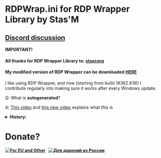 # RDPWrap.ini for RDP Wrapper Library by Stas'M

## [Discord discussion](https://discord.gg/N27yFftWP3)
  
<b>IMPORTANT!</b>
  
#### All thanks for RDP Wrapper Library to: [stascorp](https://github.com/stascorp/rdpwrap)
  
#### My modified version of RDP Wrapper can be downloaded [HERE](https://github.com/sebaxakerhtc/rdpwrap/releases)

I like using RDP Wrapper, and now (starting from build 18362.836) I contribute regularly into making sure it works after every Windows update.

Q: What is <b>autogenerated</b>?

A: [This video](https://youtu.be/7ZjgehDztBQ) and [this new video](https://youtu.be/ThWf9B-D_5U) explains what this is

<details>
<summary><b>History:</b></summary>
<p>17.08.2024: added support for <b>10.0.27686.1000</b>
<p>15.08.2024: added support for <b>10.0.20348.2652</b>
<p>02.08.2024: added support for <b>10.0.22621.4000</b>
<p>27.07.2024: added support for <b>10.0.22621.3958</b>
<p>25.07.2024: added support for <b>10.0.26257.5000</b>
<p>17.07.2024: added support for <b>26100.973</b>
<p>13.07.2024: added support for <b>26252.5000 , 22621.3951 and 10240.20708</b>
<p>01.07.2024: added support for <b>26244.5000</b>
<p>27.06.2024: added support for <b>10.0.25982.1000</b>
<p>21.06.2024: added support for <b>10.0.26241.5000</b>
<p>20.06.2024: added support for <b>10.0.22000.3019</b>
<p>14.06.2024: added support for <b>10.0.26236.5000</b>
<p>13.06.2024: added support for <b>25398.950 and 20348.2400</b>
<p>08.06.2024: added support for <b>10.0.22621.3760</b>
<p>07.06.2024: added support for <b>10.0.26227.5000 and 10.0.26231.5000</b>
<p>30.05.2024: added support for <b>10.0.19041.4474 x86 & x64</b>
<p>26.05.2024: added support for <b>10.0.22621.3646 and 10.0.17763.5830 x86</b>
<p>24.05.2024: added support for <b>10.0.19041.4472 x86 & x64 and 10.0.17763.5830</b>
<p>23.05.2024: added support for <b>10.0.22621.3640</b>
<p>18.05.2024: added support for <b>10.0.26217.5000</b>
<p>17.05.2024: added support for <b>10.0.22621.3668</b>
<p>15.05.2024: added support for <b>10.0.17763.5820 x64 & x86, 10.0.20348.2461, 10.0.22000.2960 and 10.0.22621.3593</b>
<p>10.05.2024: added support for <b>10.0.26212.5000</b>
<p>01.05.2024: added support for <b>10.0.26100.1 and 10.0.20348.2400</b>
<p>26.04.2024: added support for <b>26200.5001</b>
<p>25.04.2024: added support for <b>22621.3527 , 10.0.19041.4355 x86 & x64 </b>
<p>23.04.2024: added support for <b>19041.4233 ,19041.4239 , 22000.2899 , 22621.3358 , 22621.3371 , 26002.1000 , 26020.1000, 22621.3430 , 22621.4235 </b>
<p>08.03.2024: added support for <b>26063.1</b>
<p>01.03.2024: added support for <b>22621.3235</b>
<p>23.02.2024: EDITED wrong offsets for <b>19041.3636_x86</b> #Thanks to @loyejaotdiqr47123 for this!
<p>21.02.2024: added support for <b>17763.10021_x64</b>
<p>19.02.2024: added support for <b>22621.3227</b> and <b>.23620.1000</b>
<p>16.02.2024: added support for <b>26058.1000</b> thanks to @udygct
<p>14.02.2024: added support for <b>22000.2777</b> and <b>20348.2322_x64</b>
<p>12.02.2024: added support for <b>26052.1000</b>
<p>05.02.2024: added support for <b>22621.3139</b>
<p>28.01.2024: added support for <b>22621.3130</b>
<p>24.01.2024: added support for <b>22621.3085</b>
<p>23.01.2024: added support for <b>23619.1000</b>
<p>17.01.2024: added support for <b>22621.3078</b>
<p>15.01.2024: added support for <b>23612.1000</b> and <b>23615.1000</b>
<p>13.01.2024: added support for <b>26010.1000</b>
<p>10.01.2024: added support for <b>17763.5328_x64</b>
<p>30.12.2023: added support for <b>26016.1000</b> HAPPY NEW YEAR ! ! !
<p>20.12.2023: added support for <b>23606.1000</b>
<p>15.12.2023: added support for <b>22621.2915</b>
<p>13.12.2023: added support for <b>22621.2861</b>
<p>11.12.2023: added support for <b>23595.1001</b>
<p>28.11.2023: added support for <b>23590.1000</b>
<p>23.11.2023: added support for <b>25997.1000</b>
<p>18.11.2023: added support for <b>22621.2706</b>
<p>15.11.2023: added support for <b>17763.5122_x64</b>, <b>20348.2110_x64</b> and <b>22000.2600</b>
<p>09.11.2023: added support for <b>23580.1000</b>, <b>23585.1001</b> and <b>25992.1000</b>
<p>03.11.2023: added support for <b>23575.1001</b>
<p>02.11.2023: added support for <b>25977.1000</b>
<p>27.10.2023: added support for <b>22621.2506</b> and <b>19041.3636</b>
<p>22.10.2023: added support for <b>23570.1000</b>
<p>16.10.2023: added support for <b>22621.2483</b>, <b>23565.1000</b> and <b>25967.1000</b>
<p>13.10.2023: added support for <b>22621.2419</b> and <b>22621.2500</b>
<p>11.10.2023: added support for <b>19041.3570</b>, <b>20348.2031_x64</b> and <b>23560.1000</b>
<p>02.10.2023: added support for <b>23555.1000</b>
<p>30.09.2023: added support for <b>19041.3516_x86</b>
<p>27.09.2023: added support for <b>19041.3516_x64</b>
<p>26.09.2023: added support for <b>19041.3513_x64</b>
<p>25.09.2023: added support for <b>23550.1000</b>
<p>23.09.2023: added support for <b>22621.2361</b>
<p>21.09.2023: added support for <b>23545.1000</b>
<p>15.09.2023: added support for <b>22621.2359</b> and <b>25951.1000</b>
<p>09.09.2023: added support for <b>25947.1000</b> and <b>23541.1000</b>
<p>02.09.2023: added support for <b>25941.1000</b>
<p>01.09.2023: added support for <b>23536.1000</b>
<p>27.08.2023: added support for <b>23531.1001</b> and <b>25936.1000</b>
<p>22.08.2023: added support for <b>23526.1000</b>
<p>20.08.2023: added support for <b>25931.1000</b>
<p>13.08.2023: added support for <b>23521.1000</b>
<p>11.08.2023: added support for <b>25926.1000</b>
<p>09.08.2023: added support for <b>17763.4720_x64</b> and <b>20348.1906_x64</b>
<p>05.08.2023: added support for <b>25921.1000</b>
<p>04.08.2023: added support for <b>23516.1000</b>
<p>03.08.2023: added support for <b>22621.2129</b>
<p>31.07.2023: added support for <b>23511.1000</b>
<p>29.07.2023: added support for <b>25915.1000</b>
<p>27.07.2023: added support for <b>22621.2070</b> and <b>19041.3271_x86</b>
<p>26.07.2023: added support for <b>19041.3271_x64</b>
<p>21.07.2023: added support for <b>23506.1000</b>
<p>19.07.2023: added support for <b>19041.3269_x86</b>
<p>17.07.2023: added support for <b>22621.2066</b> and <b>19041.3269_x64</b>
<p>13.07.2023: added support for <b>20348.1850_x64</b> and <b>25905.1000</b>
<p>12.07.2023: added support for <b>17763.4644_x64</b>
<p>04.07.2023: added support for <b>19041.3155_x86</b>
<p>03.07.2023: added support for <b>23493.1000</b>
<p>02.07.2023: added support for <b>22621.1972</b>
<p>29.06.2023: added support for <b>22000.2124</b>
<p>28.06.2023: added support for <b>19041.3155_x64</b> and <b>22621.1928</b>
<p>26.06.2023: added support for <b>23486.1000</b>
<p>23.06.2023: added support for <b>22621.1906</b>
<p>21.06.2023: added support for <b>22621.1926</b>
<p>16.06.2023: added support for <b>23481.1000</b> and <b>25393.1</b>
<p>09.06.2023: added support for <b>23475.1000</b> and <b>25387.1</b>
<p>05.06.2023: added support for <b>25381.1</b>
<p>02.06.2023: added support for <b>22621.1830</b>, <b>23466.1001</b> and <b>23471.1000</b>
<p>29.05.2023: added support for <b>22621.1825</b>
<p>26.05.2023: added support for <b>25375.1</b>
<p>25.05.2023: added support for <b>22621.1778</b>
<p>23.05.2023: added support for <b>25370.1</b>
<p>15.05.2023: added support for <b>25451.1000</b> and <b>22621.1776</b>
<p>12.05.2023: added support for <b>20344.1_x64</b>
<p>05.05.2023: added support for <b>25357.1</b>
<p>02.05.2023: added support for <b>19041.2913_x86</b>
<p>01.05.2023: added support for <b>25352.1</b>
<p>26.04.2023: added support for <b>19041.2913_x64</b>
<p>23.04.2023: added support for <b>23430.1000</b>
<p>20.04.2023: added support for <b>25346.1001</b>
<p>18.04.2023: added support for <b>17763.4252_x86</b> and <b>19041.1021</b>
<p>14.04.2023: added support for <b>19041.2908</b>
<p>13.04.2023: added support for <b>20348.1668_x64</b>
<p>12.04.2023: added support for <b>17763.4252_x64</b>
<p>08.04.2023: added support for <b>25336.1000</b>
<p>01.04.2023: added support for <b>23424.1000</b>
<p>31.03.2023: added support for <b>25330.1000</b>
<p>30.03.2023: added support for <b>23419.1000</b>
<p>24.03.2023: added support for <b>25324.1000</b>
<p>13.03.2023: added support for <b>23403.1001</b>
<p>10.03.2023: added support for <b>25314.1000</b>
<p>04.03.2023: added support for <b>18252.1000_x86</b>
<p>03.03.2023: added support for <b>19041.2673_x86</b> and <b>25309.1000</b>
<p>28.02.2023: added support for <b>19041.1_x86</b>
<p>23.02.2023: added support for <b>22000.1641</b>. С днём защитников отечества!
<p>22.02.2023: added support for <b>19041.2673_x64</b>
<p>19.02.2023: added support for <b>19041.2670_x64</b>
<p>16.02.2023: added support for <b>20348.1547_x64</b> and <b>25300.1000</b>
<p>10.02.2023: added support for <b>25295.1000</b>
<p>06.02.2023: added support for <b>25290.1000</b>
<p>27.01.2023: added support for <b>25284.1000</b> and <b>20348.1</b>
<p>24.01.2023: added support for <b>25281.1000</b>
<p>19.01.2023: added support for <b>19041.1947_x64</b>
<p>16.01.2023: added support for <b>25276.1000</b> and <b>6.1.7601.25757_x86</b>
<p>11.01.2023: added support for <b>14393.5582_x86</b>
<p>06.01.2023: added support for <b>17763.3650_x86</b> and <b>25272.1000</b>
<p>15.12.2022: added support for <b>25267.1000</b>
<p>14.12.2022: added support for <b>14393.5582_x64</b> and <b>25262.1000</b>
<p>02.12.2022: added support for <b>19101.1120_x64</b>
<p>29.11.2022: added support for <b>25252.1000</b>
<p>24.11.2022: added support for <b>20348.1311_x64</b>
<p>19.11.2022: added support for <b>25246.1001</b> and <b>25247.1000</b>
<p>14.11.2022: added support for <b>14393.5127_x86</b>
<p>09.11.2022: added support for <b>17763.3650_x64</b>
<p>02.11.2022: added support for <b>25236.1000</b>
<p>28.10.2022: added support for <b>25231.1000</b>
<p>20.10.2022: added support for <b>25227.1000</b>
<p>07.10.2022: added support for <b>25217.1000</b> and <b>1000 stars!</b>
<p>02.10.2022: added support for <b>22621.608</b>
<p>30.09.2022: added support for <b>25211.1001</b>
<p>29.09.2022: added support for <b>19101.1112_x64</b>
<p>26.09.2022: added support for <b>20348.1070</b> and <b>19041.2075_x86</b>
<p>23.09.2022: added support for <b>17763.3469_x64</b>, <b>25110.1000</b> and <b>25206.1000</b>
<p>21.09.2022: added support for <b>19041.2075_x64</b> and <b>22000.1042</b>
<p>15.09.2022: added support for <b>25201.1000</b>
<p>10.09.2022: added support for <b>25197.1000</b>
<p>02.09.2022: added support for <b>25193.1000</b>
<p>30.08.2022: added support for <b>19041.1949_x86</b>
<p>27.08.2022: added support for <b>19041.1949_x64</b>
<p>25.08.2022: added support for <b>25188.1000</b>
<p>18.08.2022: added support for <b>25182.1000</b> and <b>20348.946 (Server 2022)</b>
<p>12.08.2022: added support for <b>25179.1000</b>
<p>04.08.2022: added support for <b>25174.1000</b>
<p>01.08.2022: added support for <b>22621.317</b>
<p>29.07.2022: added support for <b>25169.1000</b>
<p>25.07.2022: added support for <b>17763.3232_x64</b>
<p>23.07.2022: added support for <b>22621.436</b>
<p>21.07.2022: added support for <b>20348.859</b> and <b>25163.1000</b>
<p>15.07.2022: added support for <b>25158.1000</b>
<p>02.07.2022: added support for <b>25151.1000</b>
<p>25.06.2022: added support for <b>17763.3113</b>
<p>23.06.2022: added support for <b>25145.1000</b>
<p>16.06.2022: added support for <b>25140.1000</b>
<p>15.06.2022: added support for <b>25136.1000</b> and <b>14393.5127_x64</b>
<p>04.06.2022: added support for <b>25131.1000</b>
<p>03.06.2022: added support for <b>19041.1741</b>
<p>31.05.2022: added support for <b>19041.1737_x64</b>
<p>30.05.2022: added support for <b>19041.1739_x64</b>
<p>27.05.2022: added support for <b>17763.2989_x64</b>, <b>20348.740</b> and <b>25126.1000</b>
<p>25.05.2022: added support for <b>22000.708</b>
<p>23.05.2022: added support for <b>17763.2931</b>
<p>20.05.2022: added support for <b>25120.1000</b>
<p>13.05.2022: added support for <b>25115.1000</b> and <b>22621.1</b>
<p>11.05.2022: added support for <b>22000.653</b>
<p>09.05.2022: added support for <b>19041.1202_x86</b>
<p>08.05.2022: added support for <b>22616.1</b>
<p>02.05.2022: added support for <b>22610.1</b>
<p>29.04.2022: added support for <b>20348.681</b> and <b>19041.1682_x86</b>
<p>26.04.2022: added support for <b>19041.1682_x64</b> and <b>22000.652</b>
<p>19.04.2022: added support for <b>19041.1679_x64</b>
<p>14.04.2022: added support for <b>22598.1</b>
<p>07.04.2022: added support for <b>22593.1</b>
<p>27.03.2022: added support for <b>20348.617_x64</b> and <b>19041.1620_x86</b>
<p>24.03.2022: added support for <b>22581.1</b>
<p>23.03.2022: added support for <b>19041.1618_x64</b>
<p>21.03.2022: added support for <b>22579.1</b>
<p>15.03.2022: added support for <b>19041.1618_x64 no PDB</b>
<p>10.03.2022: added support for <b>22572.1</b> and <b>18362.2158_x64</b>
<p>07.03.2022: added support for <b>22567.1</b>
<p>25.02.2022: added support for <b>22563.1</b>
<p>18.02.2022: added support for <b>22557.1</b>
<p>17.02.2022: added support for <b>17763.2628_x64</b>
<p>16.02.2022: added support for <b>19041.1566_x64</b>, <b>19041.1561_x86</b> and <b>19041.1566_x86</b>
<p>14.02.2022: added support for <b>19041.1561_x64</b>
<p>06.02.2022: added support for <b>19041.1503_x86</b>
<p>01.02.2022: added support for <b>20348.502 Server 2022</b>
<p>29.01.2022: added support for <b>22543.1000 Insider Preview</b>
<p>26.01.2022: added support for <b>19041.1503_x64</b> and <b>22000.469</b>
<p>21.01.2022: added support for <b>19041.1381_x64</b> and <b>19041.1499_x64</b>
<p>20.01.2022: added support for <b>22538.1000 Insider Preview</b>
<p>18.01.2022: added support for <b>22000.466</b>
<p>13.01.2022: added support for <b>22533.1000</b>
<p>07.01.2022: added support for <b>22526.1000</b>
<p>17.12.2021: added support for <b>22523.1000</b>
<p>13.12.2021: added support for <b>19041.1387_x86</b>
<p>09.12.2021: added support for <b>22518.1000</b>
<p>03.12.2021: added support for <b>22509.1000</b> and <b>19041.84_x86 o_O - thanks to @Mixer from Discord discussion </b>
<p>28.11.2021: added support for <b>20348.380_x64</b>
<p>23.11.2021: added support for <b>19041.1387_x64</b>
<p>19.11.2021: added support for <b>22504.1000_x64</b> and <b>19041.1379_x64</b>
<p>18.11.2021: added support for <b>7601.25757_x64</b>
<p>17.11.2021: added support for <b>9200.23509_x64</b>
<p>16.11.2021: added support for <b>9600.20165_x86</b>
<p>14.11.2021: added support for <b>17738.1000_x64</b>, <b>17746.1000_x64</b> and <b>18252.1000_x64</b>
<p>13.11.2021: added support for <b>9600.20165_x64</b>
<p>12.11.2021: added support for <b>22499.1000</b>
<p>11.11.2021: added support for <b>14393.4770 (x64)</b>, <b>20348.350 (x64)</b>, <b>18362.1916 (x64), <b>10240.19119 (x64) and <b>17763.2300 (x86/x64)</b>
<p>10.11.2021: added support for <b>19041.1319</b>, <b>19041.1348 (x86/x64)</b>, <b>22000.318</b> and <b>22494.1000</b>
<p>31.10.2021: added support for <b>19041.1320 (x86)</b> and <b>22489.1000</b>
<p>29.10.2021: added support for (x86) <b>17763.1971</b>, <b>17763.2213</b> and <b>17763.2268</b>
<p>27.10.2021: added support for <b>19041.1320</b>
<p>25.10.2021: added support for <b>22483.1000</b> Insider Preview
<p>24.10.2021: added support for <b>17763.2268</b>
<p>20.10.2021: added support for <b>19041.1</b>
<p>16.10.2021: added support for <b>22478.1000</b> Insider Preview
<p>15.10.2021: added support for <b>14393.4704</b>
<p>05.10.2021: added support for <b>22471.1000</b> Insider Preview
<p>01.10.2021: added support for <b>20348.261</b>
<p>30.09.2021: added support for <b>17763.1369</b>
<p>........................added support for <b>22468.1000</b> Insider Preview
<p>23.09.2021: added support for <b>17763.2213</b>
<p>........................added support for <b>22463.1000</b> Insider Preview
<p>18.09.2021: added support for <b>22458.1000</b> Insider Preview
<p>16.09.2021: added support for <b>22454.1000</b> Insider Preview
<p>........................added support for <b>18362.1766</b>
<p>06.09.2021: added support for <b>22449.1000</b> Insider Preview
<p>02.09.2021: added support for <b>19041.1202</b>
<p>27.08.2021: added support for <b>19041.1200</b>
<p>23.08.2021: added support for <b>20348.143</b>
<p>29.06.2021: added support for <b>22000.1</b> Insider Preview
<p>21.06.2021: added support for <b>18362.1533</b>
<p>18.06.2021: added support for <b>21996.1</b> Insider Preview
<p>19.06.2021: added support for <b>19041.1081</b>
<p>04.06.2021: added support for <b>21387.1</b> Insider Preview
<p>02.06.2021: added support for <b>21390.1</b> Insider Preview
<p>27.05.2021: added support for <b>17763.1971</b>
<p>23.05.2021: added support for <b>19041.1023</b>
<p>20.05.2021: added support for <b>21343.1000</b> Insider Preview
<p>15.05.2021: added support for <b>21382.1</b> Insider Preview
<p>11.05.2021: added support for <b>21376.1</b> Insider Preview
<p>03.05.2021: added support for <b>21370.1</b> Insider Preview
<p>29.04.2021: added support for <b>19041.964</b>
<p>23.04.2021: added support for <b>21359.1</b> Insider Preview
<p>20.04.2021: added support for <b>19041.962</b>
<p>06.04.2021: added support for <b>21313.1000</b> Insider Preview
<p>16.03.2021: added support for <b>21332.1000</b> Insider Preview
<p>04.02.2021: added support for <b>19041.789</b>
<p>02.02.2021: added support for <b>17134.1967</b>
<p>28.01.2021: added support for <b>21301.1000</b> Insider Preview
<p>23.01.2021: added support for <b>19041.782</b>
<p>22.01.2021: added support for <b>10240.18818</b>
<p>........................added support for <b>21296.1000</b> Insider Preview
<p>14.01.2021: added support for <b>21292.1000</b> Insider Preview
<p>........................added support for <b>17763.1697</b>
<p>........................added support for <b>14393.4169</b>
<p>13.01.2021: added support for <b>19041.746</b>
<p>........................added support for <b>18362.1316</b>
<p>08.01.2021: added support for <b>21286.1000</b> Insider Preview
<p>24.12.2020: added support for <b>20279.1</b> Insider Preview
<p>........................added support for <b>21277.1000</b> Insider Preview
<p>01.12.2020: added support for <b>19041.662</b>
<p>27.11.2020: added support for <b>20262.1</b> Insider Preview
<p>19.11.2020: added support for <b>20257.1</b> Insider Preview
<p>12.11.2020: added support for <b>20251.1</b> Insider Preview
<p>01.11.2020: added support for <b>20246.1</b> Insider Preview
<p>22.10.2020: added support for <b>20241.1000</b> Insider Preview
<p>16.10.2020: added support for <b>20236.1000</b> Insider Preview
<p>12.10.2020: added support for <b>20231.1000</b> Insider Preview
<p>03.10.2020: added support for <b>20226.1000</b> Insider Preview
<p>24.09.2020: added support for <b>20221.1000</b> Insider Preview
<p>17.09.2020: added support for <b>20215.1000</b> Insider Preview
<p>11.09.2020: added support for <b>20211.1000</b> Insider Preview
<p>04.09.2020: added support for <b>20206.1000</b> Insider Preview
<p>02.09.2020: added support for <b>18963.1000</b> Insider Preview
<p>27.08.2020: added support for <b>20201.1000</b> Insider Preview
<p>23.08.2020: added support for <b>20197.1000</b> Insider Preview
<p>13.08.2020: added support for <b>20190.1000</b> Insider Preview
<p>06.08.2020: added support for <b>20185.1000</b> Insider Preview
<p>31.07.2020: added support for <b>20180.1000</b> Insider Preview
<p>24.07.2020: added support for <b>20175.1000</b> Insider Preview
<p>16.07.2020: added support for <b>20170.1000</b> Insider Preview
<p>02.07.2020: added support for <b>20161.1000</b> Insider Preview
<p>25.06.2020: added support for <b>20152.1000</b> Insider Preview
<p>18.06.2020: added support for <b>20150.1000</b> Insider Preview
<p>11.06.2020: added support for <b>19613.1000</b> Insider Preview
<p>11.06.2020: added support for <b>19645.1</b> Insider Preview
<p>07.06.2020: added support for <b>19640.1</b> Insider Preview
<p>29.05.2020: added support for <b>19635.1</b> Insider Preview
<p>........................added support for <b>19619.1000</b> Insider Preview
<p>24.05.2020: added support for <b>19631.1</b> Insider Preview
<p>17.05.2020: added support for <b>19628.1</b> Insider Preview
<p>16.05.2020: added support for <b>19041.84</b>
</details>

# Donate?
[![For EU and Other](https://github.com/sebaxakerhtc/sebaxakerhtc.github.io/raw/master/images/paypal.png)](https://paypal.me/sebaxakerhtc) &nbsp; [![Для дарений из России](https://github.com/sebaxakerhtc/sebaxakerhtc.github.io/raw/master/images/yoomoney.png)](https://donate.stream/sebaxakerhtc)

